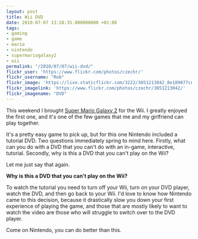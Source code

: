 ```yaml
---
layout: post
title: Wii DVD
date: 2010-07-07 13:28:35.000000000 +01:00
tags:
- gaming
- game
- mario
- nintendo
- supermariogalaxy2
- wii
permalink: "/2010/07/07/wii-dvd/"
flickr_user: 'https://www.flickr.com/photos/czechr/'
flickr_username: "Rob"
flickr_image: 'https://live.staticflickr.com/3222/3051213042_8e189077ce_w.jpg'
flickr_imagelink: 'https://www.flickr.com/photos/czechr/3051213042/'
flickr_imagename: "DVD"
---
```

This weekend I brought [Super Mario Galaxy 2](http://en.wikipedia.org/wiki/Super_Mario_Galaxy_2) for the Wii.
I greatly enjoyed the first one, and it's one of the few games that me and my girlfriend can play together.

It's a pretty easy game to pick up, but for this one Nintendo included a tutorial DVD. Two questions
immediately spring to mind here. Firstly, what can you do with a DVD that you can't do with an in-game,
interactive, tutorial. Secondly, why is this a DVD that you can't play on the Wii?

Let me just say that again.

**Why is this a DVD that you can't play on the Wii?**

To watch the tutorial you need to turn off your Wii, turn on your DVD player, watch the DVD, and then go back
to your Wii. I'd love to know how Nintendo came to this decision, because it drastically slow you down your
first experience of playing the game, and those that are mostly likely to want to watch the video are those
who will struggle to switch over to the DVD player.

Come on Nintendo, you can do better than this.
<!--more-->
